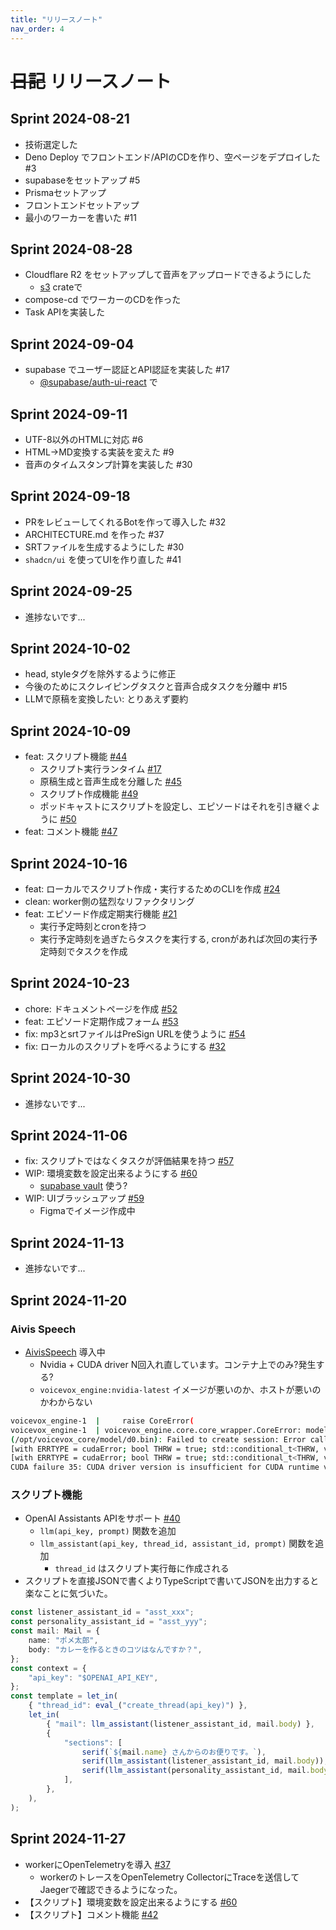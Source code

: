 ```yaml
---
title: "リリースノート"
nav_order: 4
---
```


# ~~日記~~ リリースノート

## Sprint 2024-08-21

- 技術選定した
- Deno Deploy でフロントエンド/APIのCDを作り、空ページをデプロイした #3
- supabaseをセットアップ #5
- Prismaセットアップ
- フロントエンドセットアップ
- 最小のワーカーを書いた #11

## Sprint 2024-08-28

- Cloudflare R2 をセットアップして音声をアップロードできるようにした
  - [s3](https://crates.io/crates/rust-s3) crateで
- compose-cd でワーカーのCDを作った
- Task APIを実装した

## Sprint 2024-09-04

- supabase でユーザー認証とAPI認証を実装した #17
  - [@supabase/auth-ui-react](https://www.npmjs.com/package/@supabase/auth-ui-react) で

## Sprint 2024-09-11

- UTF-8以外のHTMLに対応 #6
- HTML→MD変換する実装を変えた #9
- 音声のタイムスタンプ計算を実装した #30

## Sprint 2024-09-18

- PRをレビューしてくれるBotを作って導入した #32
- ARCHITECTURE.md を作った #37
- SRTファイルを生成するようにした #30
- `shadcn/ui` を使ってUIを作り直した #41

## Sprint 2024-09-25

- 進捗ないです...

## Sprint 2024-10-02

- head, styleタグを除外するように修正
- 今後のためにスクレイピングタスクと音声合成タスクを分離中 #15
- LLMで原稿を変換したい: とりあえず要約

## Sprint 2024-10-09

- feat: スクリプト機能 [#44](https://github.com/wakame-tech/botcast/issues/44)
  - スクリプト実行ランタイム [#17](https://github.com/wakame-tech/botcast-worker/issues/17)
  - 原稿生成と音声生成を分離した [#45](https://github.com/wakame-tech/botcast/issues/45)
  - スクリプト作成機能 [#49](https://github.com/wakame-tech/botcast/issues/49)
  - ポッドキャストにスクリプトを設定し、エピソードはそれを引き継ぐように [#50](https://github.com/wakame-tech/botcast/issues/50)
- feat: コメント機能 [#47](https://github.com/wakame-tech/botcast/issues/47)

## Sprint 2024-10-16

- feat: ローカルでスクリプト作成・実行するためのCLIを作成 [#24](https://github.com/wakame-tech/botcast-worker/issues/24)
- clean: worker側の猛烈なリファクタリング
- feat: エピソード作成定期実行機能 [#21](https://github.com/wakame-tech/botcast-worker/issues/21)
  - 実行予定時刻とcronを持つ
  - 実行予定時刻を過ぎたらタスクを実行する, cronがあれば次回の実行予定時刻でタスクを作成

## Sprint 2024-10-23

- chore: ドキュメントページを作成 [#52](https://github.com/wakame-tech/botcast/pull/52)
- feat: エピソード定期作成フォーム [#53](https://github.com/wakame-tech/botcast/pull/53)
- fix: mp3とsrtファイルはPreSign URLを使うように [#54](https://github.com/wakame-tech/botcast/issues/54)
- fix: ローカルのスクリプトを呼べるようにする [#32](https://github.com/wakame-tech/botcast-worker/issues/32)

## Sprint 2024-10-30

- 進捗ないです...

## Sprint 2024-11-06

- fix: スクリプトではなくタスクが評価結果を持つ [#57](https://github.com/wakame-tech/botcast/issues/57)
- WIP: 環境変数を設定出来るようにする [#60](https://github.com/wakame-tech/botcast/issues/60)
  - [supabase vault](https://supabase.com/docs/guides/database/vault) 使う?
- WIP: UIブラッシュアップ [#59](https://github.com/wakame-tech/botcast/issues/59)
  - Figmaでイメージ作成中

## Sprint 2024-11-13

- 進捗ないです...

## Sprint 2024-11-20

### Aivis Speech

- [AivisSpeech](https://github.com/Aivis-Project/AivisSpeech) 導入中
  - Nvidia + CUDA driver N回入れ直しています。コンテナ上でのみ?発生する?
  - `voicevox_engine:nvidia-latest` イメージが悪いのか、ホストが悪いのかわからない

```bash
voicevox_engine-1  |     raise CoreError(
voicevox_engine-1  | voicevox_engine.core.core_wrapper.CoreError: modelデータ読み込みに失敗しました 
(/opt/voicevox_core/model/d0.bin): Failed to create session: Error calling ONNX Runtime C function: /onnxruntime_src/onnxruntime/core/providers/cuda/cuda_call.cc:124 std::conditional_t<THRW, void, onnxruntime::common::Status> onnxruntime::CudaCall(ERRTYPE, const char*, const char*, ERRTYPE, const char*) 
[with ERRTYPE = cudaError; bool THRW = true; std::conditional_t<THRW, void, onnxruntime::common::Status> = void] /onnxruntime_src/onnxruntime/core/providers/cuda/cuda_call.cc:117 std::conditional_t<THRW, void, onnxruntime::common::Status> onnxruntime::CudaCall(ERRTYPE, const char*, const char*, ERRTYPE, const char*) 
[with ERRTYPE = cudaError; bool THRW = true; std::conditional_t<THRW, void, onnxruntime::common::Status> = void] 
CUDA failure 35: CUDA driver version is insufficient for CUDA runtime version ; GPU=0 ; hostname=c348de8374be ; expr=cudaSetDevice(info_.device_id);
```

### スクリプト機能

- OpenAI Assistants APIをサポート [#40](https://github.com/wakame-tech/botcast-worker/issues/40)
  - `llm(api_key, prompt)` 関数を追加
  - `llm_assistant(api_key, thread_id, assistant_id, prompt)` 関数を追加
    - `thread_id` はスクリプト実行毎に作成される
- スクリプトを直接JSONで書くよりTypeScriptで書いてJSONを出力すると楽なことに気づいた。

```typescript
const listener_assistant_id = "asst_xxx";
const personality_assistant_id = "asst_yyy";
const mail: Mail = {
    name: "ポメ太郎",
    body: "カレーを作るときのコツはなんですか？",
};
const context = {
    "api_key": "$OPENAI_API_KEY",
};
const template = let_in(
    { "thread_id": eval_("create_thread(api_key)") },
    let_in(
        { "mail": llm_assistant(listener_assistant_id, mail.body) },
        {
            "sections": [
                serif(`${mail.name} さんからのお便りです。`),
                serif(llm_assistant(listener_assistant_id, mail.body)),
                serif(llm_assistant(personality_assistant_id, mail.body)),
            ],
        },
    ),
);
```

## Sprint 2024-11-27

- workerにOpenTelemetryを導入 [#37](https://github.com/wakame-tech/botcast-worker/issues/37)
  - workerのトレースをOpenTelemetry CollectorにTraceを送信してJaegerで確認できるようになった。
- 【スクリプト】環境変数を設定出来るようにする [#60](https://github.com/wakame-tech/botcast/issues/60)
- 【スクリプト】コメント機能 [#42](https://github.com/wakame-tech/botcast-worker/issues/42)
